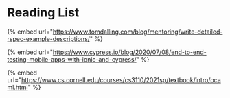 # Reading List

{% embed url="https://www.tomdalling.com/blog/mentoring/write-detailed-rspec-example-descriptions/" %}

{% embed url="https://www.cypress.io/blog/2020/07/08/end-to-end-testing-mobile-apps-with-ionic-and-cypress/" %}

{% embed url="https://www.cs.cornell.edu/courses/cs3110/2021sp/textbook/intro/ocaml.html" %}



